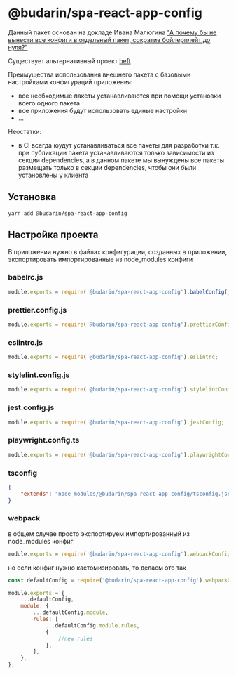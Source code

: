 # @budarin/spa-react-app-config

Данный пакет основан на докладе Ивана Малюгина ["А почему бы не вынести все конфиги в отдельный пакет, сократив бойлерплейт до нуля?"](https://www.youtube.com/watch?v=OejfAvTj93I&t=941s&ab_channel=HolyJS)

Существует альтернативный проект [heft](https://heft.rushstack.io/)

Преимущества использования внешнего пакета с базовыми настройками конфигураций приложения:

-   все необходимые пакеты устанавливаются при помощи установки всего одного пакета
-   все приложения будут использовать единые настройки
-   ...

Неостатки:

-   в CI всегда юудут устанавливаться все пакеты для разработки т.к. при публикации пакета устанавливаются только зависимости из секции dependencies, а в данном пакете мы вынуждены все пакеты размещать только в секции dependencies, чтобы они были установлены у клиента

## Установка

`yarn add @budarin/spa-react-app-config`

## Настройка проекта

В приложении нужно в файлах конфигурации, созданных в приложении, экспортировать импортированные из node_modules конфиги

### babelrc.js

```js
module.exports = require('@budarin/spa-react-app-config').babelConfig(__dirname);
```

### prettier.config.js

```js
module.exports = require('@budarin/spa-react-app-config').prettierConfig;
```

### eslintrc.js

```js
module.exports = require('@budarin/spa-react-app-config').eslintrc;
```

### stylelint.config.js

```js
module.exports = require('@budarin/spa-react-app-config').stylelintConfig;
```

### jest.config.js

```js
module.exports = require('@budarin/spa-react-app-config').jestConfig;
```

### playwright.config.ts

```js
module.exports = require('@budarin/spa-react-app-config').playwrightConfig;
```

### tsconfig

```json
{
    "extends": "node_modules/@budarin/spa-react-app-config/tsconfig.json"
}
```

### webpack

в общем случае просто экспортируем импортированный из node_modules конфиг

```js
module.exports = require('@budarin/spa-react-app-config').webpackConfigs.dev;
```

но если конфиг нужно кастомизировать, то делаем это так

```js
const defaultConfig = require('@budarin/spa-react-app-config').webpackConfigs.dev;

module.exports = {
    ...defaultConfig,
    module: {
        ...defaultConfig.module,
        rules: [
            ...defaultConfig.module.rules,
            {
                //new rules
            },
        ],
    },
};
```
